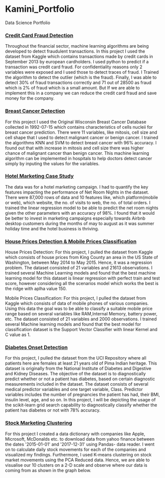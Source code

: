 # Kamini_Portfolio
Data Science Portfolio

### [Credit Card Fraud Detection](https://github.com/kaminiravichandran/credit-card-fraud-final)
Throughout the financial sector, machine learning algorithms are being developed to detect fraudulent transactions. In this project I used the dataset from Kaggle which contains transactions made by credit cards in September 2013 by european cardholders. I used python to predict if a transaction was credit card fraud. For confidentiality reasons only 2 variables were exposed and I used those to detect traces of fraud. I Trained the algorithm to detect the outlier (which is the fraud). Finally, I was able to detect 30% of fraud transactions correctly and 71 out of 28500 as fraud which is 2% of fraud which is a small amount. But If we are able to implement this in a company we can reduce the credit card fraud and save money for the company.


### [Breast Cancer Detection](https://github.com/kaminiravichandran/Breast-Cancer-Detection)
For this project I used the Original Wisconsin Breast Cancer Database collected in 1992-07-15 which contains characteristics of cells nucleii for breast cancer prediction. There were 11 variables, like mitosis, cell size and cell shape that I used to detect malignant cancer or benign cancer. I trained the algorithms KNN and SVM to detect breast cancer with 96% accuracy. I found out that with increase in mitosis and cell size there was higher chance of malignant cancer than benign cancer. This machine learning algorithm can be implemented in hospitals to help doctors detect cancer simply by inputing the values for the variables.


### [Hotel Marketing Case Study](https://github.com/kaminiravichandran/Hotel-Marketing-Case-Study)
The data was for a hotel marketing campaign. I had to quantify the key features impacting the performance of Net Room Nights in the dataset. There were 87,000 rows of data and 10 features like, which platform(mobile or web), which website, the no. of visits to web, the no. of total orders. I trained the linear regression model to be able to predict the net room nights given the other parameters with an accuracy of 98%. I found that it would be better to invest in marketing campaigns especially towards Airbnb desktop customers during the months of may to august as it was summer holiday time and the hotel business is thriving.


### [House Prices Detection & Mobile Prices Classification](https://github.com/kaminiravichandran/Machine-Learning)

House Prices Detection: For this project, I pulled the dataset from Kaggle which consists of house prices from King County an area in the US State of Washington, between May 2014 to May 2015. Hence, it was a regression problem. The dataset consisted of 21 variables and 21613 observations. I trained several Machine Learning models and found that the best machine learning model for this dataset is linear regression with perfect train and test score, however considering all the scenarios model which works the best is the ridge with aplha value 150.

Mobile Prices Classification: For this project, I pulled the dataset from Kaggle which consists of data of mobile phones of various companies. Using this data the goal was to be able to classify a suitable mobile price range based on several variables like RAM,Internal Memory, battery power, etc.  The dataset consisted of 21 variables and 2000 observations. I trained several Machine learning models and found that the best model for classification dataset is the Support Vector Classifier with linear Kernel and C value as 1.


### [Diabetes Onset Detection](https://github.com/kaminiravichandran/Diabetes-Onset-Detection)
For this project, I pulled the dataset from the UCI Repository where all patients here are females at least 21 years old of Pima Indian heritage. This dataset is originally from the National Institute of Diabetes and Digestive and Kidney Diseases. The objective of the dataset is to diagnostically predict whether or not a patient has diabetes, based on certain diagnostic measurements included in the dataset. The dataset consists of several medical predictor variables and one target variable, Class. Predictor variables includes the number of pregnancies the patient has had, their BMI, insulin level, age, and so on. In this project, I will be depicting the usage of the scikit-learn grid search capability to diagnostically classify whether the patient has diabetes or not with 78% accuracy.


### [Stock Marketing Clustering](https://github.com/kaminiravichandran/Stock-Market-Clustering)
For this project I created a data dictionary with companies like Apple, Microsoft, McDonalds etc. to download data from yahoo finance between the dates '2015-01-01' and '2017-12-31' using Pandas- data reader. I went on to calculate daily stock movements for each of the companies and visualized my findings. Furthermore, I used K-means clustering on stock market movements using the PCA Reduced data. Hence, we are able to visualise our 10 clusters on a 2-D scale and observe where our data is coming from as shown in the graph below. 



